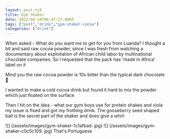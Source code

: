 ```yaml
---
layout: post.njk
title: Gym Shaker
date: 2022-04-18T06:47:27.000Z
tags: ["post","drink","gym-shaker-cocoa"]
categories: ["drink"]
---
```


When asked - What do you want me to get for you from Luanda? I thought a bit and said raw cocoa powder, since I was fresh from watching a documentary about exploitation of African child labor by multinational chocolate companies. So I requested that the pack has 'made in Africa' label on it

Mind you the raw cocoa powder is 10x bitter than the typical dark chocolate 🍫

I wanted to make a cold cocoa drink but found it hard to mix the powder which just floated on the surface

Then I hit on the idea - what our gym boys use for protein shakes and viola my issue is fixed and got my frothing drink. The gooseberry seed shaped ball is the secret part of the shaker and does give a whirl

![] (/assets/images/gym-shaker-1c1afbad. jpg) ![] (/assets/images/gym-shaker-c0c5c109. jpg) That's Portuguese
